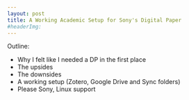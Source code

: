 ```yaml
---
layout: post
title: A Working Academic Setup for Sony's Digital Paper
#headerImg:
---
```


Outline:
* Why I felt like I needed a DP in the first place
* The upsides
* The downsides
* A working setup (Zotero, Google Drive and Sync folders)
* Please Sony, Linux support
